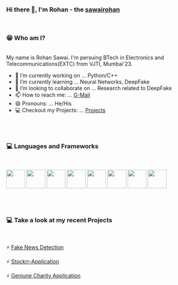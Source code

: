 ### Hi there 👋, I'm Rohan - the [sawairohan](https://github.com/rohansawai)
<br>

### 😁 Who am I?
<br>
My name is Rohan Sawai. I'm persuing BTech in Electronics and Telecommunications(EXTC) from VJTI, Mumbai'23.

<br>

- 🔭 I’m currently working on ... Python/C++
- 🌱 I’m currently learning ... Neural Networks, DeepFake
- 👯 I’m looking to collaborate on ... Research related to DeepFake
- 📫 How to reach me: ... [G-Mail](sawairohan90@gmail.com)
- 😄 Pronouns: ... He/His
- 💻 Checkout my Projects: ... [Projects](https://github.com/rohansawai?tab=repositories)

<br>
<br>

### 💻 Languages and Frameworks 

<br>

<img src="https://user-images.githubusercontent.com/62415467/127603676-e31fb4c8-4591-4eda-9663-03c7629ae89a.png" width="50" height="50">  <img src="https://user-images.githubusercontent.com/62415467/127603690-ea5f8179-3c01-4608-80a2-01b95408380b.png" width="50" height="50">  <img src="https://user-images.githubusercontent.com/62415467/127603704-c82704a8-387b-4761-92a0-fe1ef6386e72.png" width="50" height="50">  <img src="https://user-images.githubusercontent.com/62415467/127603715-384e6ea6-31e2-4cb6-94d6-d7daa314d136.png" width="50" height="50">  <img src="https://user-images.githubusercontent.com/62415467/127603748-1569396b-e53d-46b4-93a3-da9935640c9e.png" width="50" height="50">  <img src="https://user-images.githubusercontent.com/62415467/127603731-3bb001e8-772e-4ed5-a0e0-0f86820a2ed2.png" width="50" height="50">  <img src="https://user-images.githubusercontent.com/62415467/127603739-7a85de02-1d05-473c-8424-fcd9795fbd5b.png" width="50" height="50">  <img src="https://encrypted-tbn0.gstatic.com/images?q=tbn:ANd9GcSWY-bMtlA_zuPpCxsBsOV2wMHGJq102p7Xxw&usqp=CAU" width="50" height="50">

<br>
<br>

### 💻 Take a look at my recent Projects

<br>

 ⚡ [Fake News Detection](https://github.com/rohansawai/FakeNewsDetection)
 
 ⚡ [Stockrr-Application](https://github.com/rohansawai/Stockrr-App)
 
 ⚡ [Geniune Charity Application]()



